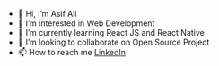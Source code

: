 - 👋 Hi, I’m Asif Ali
- 👀 I’m interested in Web Development 
- 🌱 I’m currently learning React JS and React Native 
- 💞️ I’m looking to collaborate on Open Source Project 
- 📫 How to reach me [LinkedIn](https://linkedin.com/in/asif-ali-302649236)
